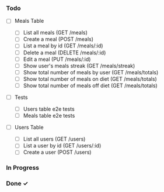 ### Todo

- [ ] Meals Table

  - [ ] List all meals (GET /meals)
  - [ ] Create a meal (POST /meals)
  - [ ] List a meal by id (GET /meals/:id)
  - [ ] Delete a meal (DELETE /meals/:id)
  - [ ] Edit a meal (PUT /meals/:id)
  - [ ] Show user's meals streak (GET /meals/streak)
  - [ ] Show total number of meals by user (GET /meals/totals)
  - [ ] Show total number of meals on diet (GET /meals/totals)
  - [ ] Show total number of meals off diet (GET /meals/totals)

- [ ] Tests

  - [ ] Users table e2e tests
  - [ ] Meals table e2e tests

- [ ] Users Table

  - [ ] List all users (GET /users)
  - [ ] List a user by id (GET /users/:id)
  - [ ] Create a user (POST /users)

### In Progress

### Done ✓
